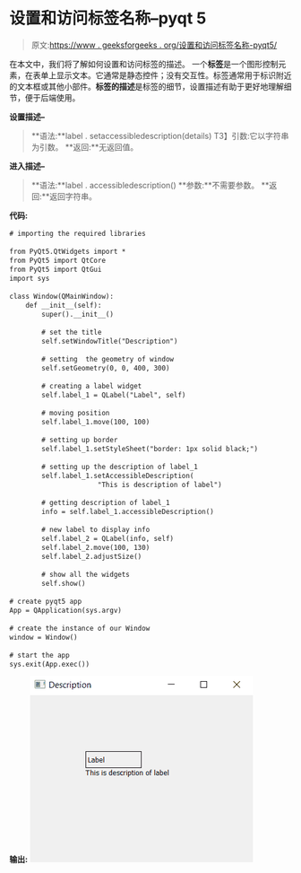 # 设置和访问标签名称–pyqt 5

> 原文:[https://www . geeksforgeeks . org/设置和访问标签名称-pyqt5/](https://www.geeksforgeeks.org/setting-and-accessing-name-of-a-label-pyqt5/)

在本文中，我们将了解如何设置和访问标签的描述。
一个**标签**是一个图形控制元素，在表单上显示文本。它通常是静态控件；没有交互性。标签通常用于标识附近的文本框或其他小部件。**标签的描述**是标签的细节，设置描述有助于更好地理解细节，便于后端使用。

**设置描述–**

> **语法:**label . setaccessibledescription(details)
> T3】引数:它以字符串为引数。
> **返回:**无返回值。

**进入描述–**

> **语法:**label . accessibledescription()
> **参数:**不需要参数。
> **返回:**返回字符串。

**代码:**

```
# importing the required libraries

from PyQt5.QtWidgets import * 
from PyQt5 import QtCore
from PyQt5 import QtGui
import sys

class Window(QMainWindow):
    def __init__(self):
        super().__init__()

        # set the title
        self.setWindowTitle("Description")

        # setting  the geometry of window
        self.setGeometry(0, 0, 400, 300)

        # creating a label widget
        self.label_1 = QLabel("Label", self)

        # moving position
        self.label_1.move(100, 100)

        # setting up border
        self.label_1.setStyleSheet("border: 1px solid black;")

        # setting up the description of label_1
        self.label_1.setAccessibleDescription(
                      "This is description of label")

        # getting description of label_1
        info = self.label_1.accessibleDescription()

        # new label to display info
        self.label_2 = QLabel(info, self)
        self.label_2.move(100, 130)
        self.label_2.adjustSize()

        # show all the widgets
        self.show()

# create pyqt5 app
App = QApplication(sys.argv)

# create the instance of our Window
window = Window()

# start the app
sys.exit(App.exec())
```

**输出:**
![pyqt-label-decription-setAccessibleDescription](img/9f1fd758681cabcda1182c0ff80c3727.png)